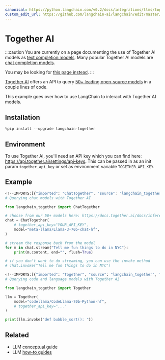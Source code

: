```yaml
---
canonical: https://python.langchain.com/v0.2/docs/integrations/llms/together/
custom_edit_url: https://github.com/langchain-ai/langchain/edit/master/docs/docs/integrations/llms/together.ipynb
---
```


# Together AI

:::caution
You are currently on a page documenting the use of Together AI models as [text completion models](/docs/concepts/#llms). Many popular Together AI models are [chat completion models](/docs/concepts/#chat-models).

You may be looking for [this page instead](/docs/integrations/chat/together/).
:::

[Together AI](https://www.together.ai/) offers an API to query [50+ leading open-source models](https://docs.together.ai/docs/inference-models) in a couple lines of code.

This example goes over how to use LangChain to interact with Together AI models.

## Installation

```python
%pip install --upgrade langchain-together
```

## Environment

To use Together AI, you'll need an API key which you can find here:
https://api.together.ai/settings/api-keys. This can be passed in as an init param
`together_api_key` or set as environment variable `TOGETHER_API_KEY`.

## Example

```python
<!--IMPORTS:[{"imported": "ChatTogether", "source": "langchain_together", "docs": "https://api.python.langchain.com/en/latest/chat_models/langchain_together.chat_models.ChatTogether.html", "title": "Together AI"}]-->
# Querying chat models with Together AI

from langchain_together import ChatTogether

# choose from our 50+ models here: https://docs.together.ai/docs/inference-models
chat = ChatTogether(
    # together_api_key="YOUR_API_KEY",
    model="meta-llama/Llama-3-70b-chat-hf",
)

# stream the response back from the model
for m in chat.stream("Tell me fun things to do in NYC"):
    print(m.content, end="", flush=True)

# if you don't want to do streaming, you can use the invoke method
# chat.invoke("Tell me fun things to do in NYC")
```

```python
<!--IMPORTS:[{"imported": "Together", "source": "langchain_together", "docs": "https://api.python.langchain.com/en/latest/llms/langchain_together.llms.Together.html", "title": "Together AI"}]-->
# Querying code and language models with Together AI

from langchain_together import Together

llm = Together(
    model="codellama/CodeLlama-70b-Python-hf",
    # together_api_key="..."
)

print(llm.invoke("def bubble_sort(): "))
```

## Related

- LLM [conceptual guide](/docs/concepts/#llms)
- LLM [how-to guides](/docs/how_to/#llms)